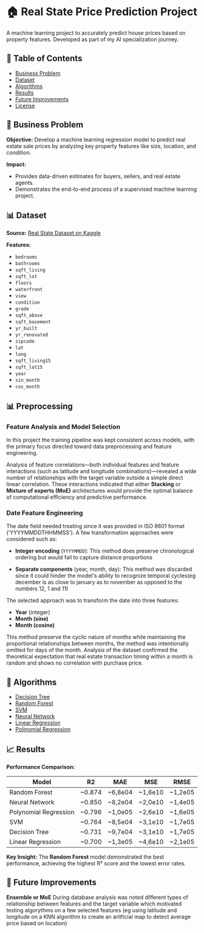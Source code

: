 # 🏠 Real State Price Prediction Project

A machine learning project to accurately predict house prices based on property features. Developed as part of my AI specialization journey.

## 📌 Table of Contents
- [Business Problem](#-business-problem)
- [Dataset](#-dataset)
- [Algorithms](#-Algorithms)
- [Results](#-results)
- [Future Improvements](#-future-improvements)
- [License](#-license)

## 🎯 Business Problem
**Objective:** Develop a machine learning regression model to predict real estate sale prices by analyzing key property features like size, location, and condition.

**Impact:**
- Provides data-driven estimates for buyers, sellers, and real estate agents.
- Demonstrates the end-to-end process of a supervised machine learning project.

## 📊 Dataset
**Source:** [Real State Dataset on Kaggle](https://www.kaggle.com/datasets/shree1992/housedata/data)

**Features:**
- `bedrooms`
- `bathrooms`
- `sqft_living`
- `sqft_lot`
- `floors`
- `waterfront`
- `view`
- `condition`
- `grade`
- `sqft_above`
- `sqft_basement`
- `yr_built`
- `yr_renovated`
- `zipcode`
- `lat`
- `long`
- `sqft_living15`
- `sqft_lot15`
- `year`
- `sin_month`
- `cos_month`

## 📊 Preprocessing

### Feature Analysis and Model Selection
In this project the training pipeline was kept consistent across models, with the primary focus directed toward data preprocessing and feature engineering.

Analysis of feature correlations—both individual features and feature interactions (such as latitude and longitude combinations)—revealed a wide number of relationships with the target variable outside a simple direct linear correlation. These interactions indicated that either **Stacking** or **Mixture of experts (MoE)** architectures would provide the optimal balance of computational efficiency and predictive performance.

### Date Feature Engineering
The date field needed treating since it was provided in ISO 8601 format ('YYYYMMDDTHHMMSS'). A few transformation approaches were considered such as:

- **Integer encoding** (`YYYYMMDD`): This method does preserve chronological ordering but would fail to capture distance proportions

- **Separate components** (year, month, day): This method was discarded since it could hinder the model's ability to recognize temporal cycles(eg december is as close to january as to november as opposed to the numbers 12, 1 and 11)

The selected approach was to transform the date into three features:

- **Year** (integer)
- **Month (sine)** 
- **Month (cosine)**

This method preserve the cyclic nature of months while maintaining the proportional relationships between months, the method was intentionally omitted for days of the month. Analysis of the dataset confirmed the theoretical expectation that real estate transaction timing within a month is random and shows no correlation with purchase price.

## 🤖 Algorithms
- [Decision Tree](realestate/decision_tree)
- [Random Forest](realestate/random_forest)
- [SVM](realestate/SVM)
- [Neural Network](realestate/neural_network)
- [Linear Regression](realestate/linear_regression)
- [Polinomial Regression](realestate/polynomial_regression)

## 📈 Results
**Performance Comparison:**

|          Model          |    R2    |    MAE    |    MSE    |   RMSE    |
|-------------------------|----------|-----------|-----------|-----------|
|  Random Forest          |  ~0.874  |  ~6,8e04  |  ~1,6e10  |  ~1,2e05  |
|  Neural Network         |  ~0.850  |  ~8,2e04  |  ~2,0e10  |  ~1,4e05  |
|  Polynomial Regression  |  ~0.796  |  ~1,0e05  |  ~2,6e10  |  ~1,6e05  |
|  SVM                    |  ~0.764  |  ~8,5e04  |  ~3,1e10  |  ~1,7e05  |
|  Decision Tree          |  ~0.731  |  ~9,7e04  |  ~3,1e10  |  ~1,7e05  |
|  Linear Regression      |  ~0.700  |  ~1,3e05  |  ~4,6e10  |  ~2,1e05  |

**Key Insight:** The **Random Forest** model demonstrated the best performance, achieving the highest R² score and the lowest error rates.

## 🔧 Future Improvements
**Ensemble or MoE**
During database analysis was noted different types of relationship between features and the target variable which motivated testing algorythms on a few selected features (eg using latitude and longitude on a KNN algorithm to create an aritficial map to detect average price based on location)
